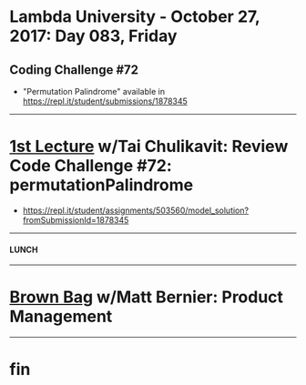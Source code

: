 # Lambda University - October 27, 2017: Day 083, Friday
## Coding Challenge #72
- "Permutation Palindrome" available in https://repl.it/student/submissions/1878345
***
# [1st Lecture](https://youtu.be/yR0fdyILZ1s) w/Tai Chulikavit: Review Code Challenge #72: permutationPalindrome
- https://repl.it/student/assignments/503560/model_solution?fromSubmissionId=1878345

***
#### LUNCH
***
# [Brown Bag](VIDEO_RECORDED_NOT_POSTED) w/Matt Bernier: Product Management
***
# fin
